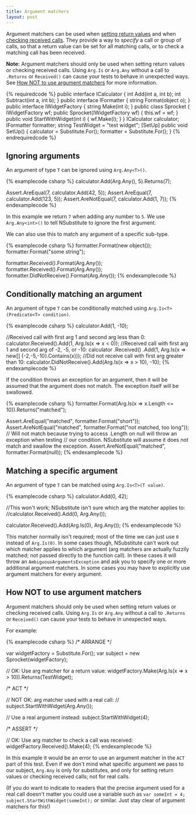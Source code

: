 ```yaml
---
title: Argument matchers
layout: post
---
```


Argument matchers can be used when [setting return values](/help/return-for-args) and when [checking received calls](/help/received-calls). They provide a way to _specify_ a call or group of calls, so that a return value can be set for all matching calls, or to check a matching call has been received.

**Note:** Argument matchers should only be used when setting return values or checking received calls. Using `Arg.Is` or `Arg.Any` without a call to `.Returns` or `Received()` can cause your tests to behave in unexpected ways. See [How NOT to use argument matchers](#how_not_to_use_argument_matchers) for more information.

{% requiredcode %}
public interface ICalculator {
    int Add(int a, int b);
    int Subtract(int a, int b);
}
public interface IFormatter {
  string Format(object o);
}
public interface IWidgetFactory {
  string Make(int i);
}
public class Sprocket {
  IWidgetFactory wf;
  public Sprocket(IWidgetFactory wf) { this.wf = wf; }
  public void StartWithWidget(int i) { wf.Make(i); }
}
ICalculator calculator;
IFormatter formatter;
string TestWidget = "test widget";
[SetUp] public void SetUp() { 
    calculator = Substitute.For<ICalculator>(); 
    formatter = Substitute.For<IFormatter>();
}
{% endrequiredcode %}

## Ignoring arguments
An argument of type `T` can be ignored using `Arg.Any<T>()`.

{% examplecode csharp %}
calculator.Add(Arg.Any<int>(), 5).Returns(7);

Assert.AreEqual(7, calculator.Add(42, 5));
Assert.AreEqual(7, calculator.Add(123, 5));
Assert.AreNotEqual(7, calculator.Add(1, 7));
{% endexamplecode %}

In this example we return `7` when adding any number to `5`. We use `Arg.Any<int>()` to tell NSubstitute to ignore the first argument.

We can also use this to match any argument of a specific sub-type.

{% examplecode csharp %}
formatter.Format(new object());
formatter.Format("some string");

formatter.Received().Format(Arg.Any<object>());
formatter.Received().Format(Arg.Any<string>());
formatter.DidNotReceive().Format(Arg.Any<int>());
{% endexamplecode %}

## Conditionally matching an argument
An argument of type `T` can be conditionally matched using `Arg.Is<T>(Predicate<T> condition)`.

{% examplecode csharp %}
calculator.Add(1, -10);

//Received call with first arg 1 and second arg less than 0:
calculator.Received().Add(1, Arg.Is<int>(x => x < 0));
//Received call with first arg 1 and second arg of -2, -5, or -10:
calculator
    .Received()
    .Add(1, Arg.Is<int>(x => new[] {-2,-5,-10}.Contains(x)));
//Did not receive call with first arg greater than 10:
calculator.DidNotReceive().Add(Arg.Is<int>(x => x > 10), -10);
{% endexamplecode %}

If the condition throws an exception for an argument, then it will be assumed that the argument does not match. The exception itself will be swallowed.

{% examplecode csharp %}
formatter.Format(Arg.Is<string>(x => x.Length <= 10)).Returns("matched");

Assert.AreEqual("matched", formatter.Format("short"));
Assert.AreNotEqual("matched", formatter.Format("not matched, too long"));
// Will not match because trying to access .Length on null will throw an exception when testing
// our condition. NSubstitute will assume it does not match and swallow the exception.
Assert.AreNotEqual("matched", formatter.Format(null));
{% endexamplecode %}

## Matching a specific argument
An argument of type `T` can be matched using `Arg.Is<T>(T value)`.

{% examplecode csharp %}
calculator.Add(0, 42);

//This won't work; NSubstitute isn't sure which arg the matcher applies to:
//calculator.Received().Add(0, Arg.Any<int>());

calculator.Received().Add(Arg.Is(0), Arg.Any<int>());
{% endexamplecode %}

This matcher normally isn't required; most of the time we can just use `0` instead of `Arg.Is(0)`. In some cases though, NSubstitute can't work out which matcher applies to which argument (arg matchers are actually fuzzily matched; not passed directly to the function call). In these cases it will throw an `AmbiguousArgumentsException` and ask you to specify one or more additional argument matchers. In some cases you may have to explicitly use argument matchers for every argument.

## How NOT to use argument matchers

Argument matchers should only be used when setting return values or checking received calls. Using `Arg.Is` or `Arg.Any` without a call to `.Returns` or `Received()` can cause your tests to behave in unexpected ways.

For example:

{% examplecode csharp %}
/* ARRANGE */

var widgetFactory = Substitute.For<IWidgetFactory>();
var subject = new Sprocket(widgetFactory);

// OK: Use arg matcher for a return value:
widgetFactory.Make(Arg.Is<int>(x => x > 10)).Returns(TestWidget);

/* ACT */

// NOT OK: arg matcher used with a real call:
//   subject.StartWithWidget(Arg.Any<int>());

// Use a real argument instead:
subject.StartWithWidget(4);

/* ASSERT */

// OK: Use arg matcher to check a call was received:
widgetFactory.Received().Make(4);
{% endexamplecode %}

In this example it would be an error to use an argument matcher in the `ACT` part of this test. Even if we don't mind what specific argument we pass to our subject, `Arg.Any` is only for substitutes, and only for setting return values or checking received calls; not for real calls.

(If you do want to indicate to readers that the precise argument used for a real call doesn't matter you could use a variable such as `var someInt = 4; subject.StartWithWidget(someInt);` or similar. Just stay clear of argument matchers for this!)
